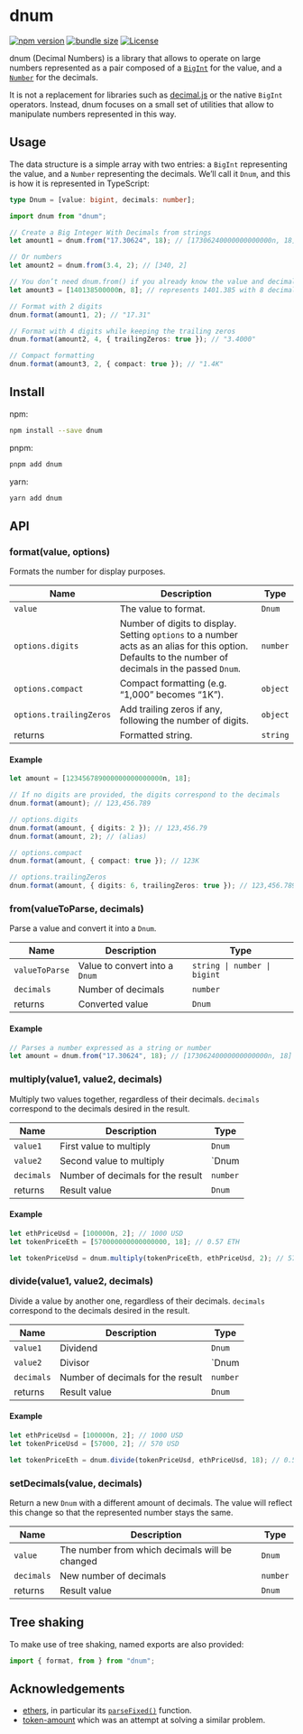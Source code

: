 # dnum

[![npm version](https://badgen.net/npm/v/dnum)](https://www.npmjs.com/package/dnum) [![bundle size](https://badgen.net/bundlephobia/minzip/dnum)](https://bundlephobia.com/result?p=dnum) [![License](https://badgen.net/github/license/bpierre/dnum)](https://github.com/bpierre/dnum/blob/main/LICENSE)

dnum (Decimal Numbers) is a library that allows to operate on large numbers represented as a pair composed of a [`BigInt`](https://developer.mozilla.org/en-US/docs/Glossary/BigInt) for the value, and a [`Number`](https://developer.mozilla.org/en-US/docs/Glossary/Number) for the decimals.

It is not a replacement for libraries such as [decimal.js](https://mikemcl.github.io/decimal.js/) or the native `BigInt` operators. Instead, dnum focuses on a small set of utilities that allow to manipulate numbers represented in this way.

## Usage

The data structure is a simple array with two entries: a `BigInt` representing the value, and a `Number` representing the decimals. We’ll call it `Dnum`, and this is how it is represented in TypeScript:

```ts
type Dnum = [value: bigint, decimals: number];
```

```ts
import dnum from "dnum";

// Create a Big Integer With Decimals from strings
let amount1 = dnum.from("17.30624", 18); // [17306240000000000000n, 18]

// Or numbers
let amount2 = dnum.from(3.4, 2); // [340, 2]

// You don’t need dnum.from() if you already know the value and decimals
let amount3 = [140138500000n, 8]; // represents 1401.385 with 8 decimals precision

// Format with 2 digits
dnum.format(amount1, 2); // "17.31"

// Format with 4 digits while keeping the trailing zeros
dnum.format(amount2, 4, { trailingZeros: true }); // "3.4000"

// Compact formatting
dnum.format(amount3, 2, { compact: true }); // "1.4K"
```

## Install

npm:

```sh
npm install --save dnum
```

pnpm:

```sh
pnpm add dnum
```

yarn:

```sh
yarn add dnum
```

## API

### format(value, options)

Formats the number for display purposes.

| Name                    | Description                                                                                                                                               | Type       |
| ----------------------- | --------------------------------------------------------------------------------------------------------------------------------------------------------- | ---------- |
| `value`                 | The value to format.                                                                                                                                      | `Dnum` |
| `options.digits`        | Number of digits to display. Setting `options` to a number acts as an alias for this option. Defaults to the number of decimals in the passed `Dnum`. | `number`   |
| `options.compact`       | Compact formatting (e.g. “1,000” becomes “1K”).                                                                                                           | `object`   |
| `options.trailingZeros` | Add trailing zeros if any, following the number of digits.                                                                                                | `object`   |
| returns                 | Formatted string.                                                                                                                                         | `string`   |

#### Example

```ts
let amount = [123456789000000000000000n, 18];

// If no digits are provided, the digits correspond to the decimals
dnum.format(amount); // 123,456.789

// options.digits
dnum.format(amount, { digits: 2 }); // 123,456.79
dnum.format(amount, 2); // (alias)

// options.compact
dnum.format(amount, { compact: true }); // 123K

// options.trailingZeros
dnum.format(amount, { digits: 6, trailingZeros: true }); // 123,456.789000
```

### from(valueToParse, decimals)

Parse a value and convert it into a `Dnum`.

| Name           | Description                        | Type                         |
| -------------- | ---------------------------------- | ---------------------------- |
| `valueToParse` | Value to convert into a `Dnum` | `string \| number \| bigint` |
| `decimals`     | Number of decimals                 | `number`                     |
| returns        | Converted value                    | `Dnum`                   |

#### Example

```ts
// Parses a number expressed as a string or number
let amount = dnum.from("17.30624", 18); // [17306240000000000000n, 18]
```

### multiply(value1, value2, decimals)

Multiply two values together, regardless of their decimals. `decimals` correspond to the decimals desired in the result.

| Name       | Description                       | Type       |
| ---------- | --------------------------------- | ---------- |
| `value1`   | First value to multiply           | `Dnum` |
| `value2`   | Second value to multiply          | `Dnum  |
| `decimals` | Number of decimals for the result | `number`   |
| returns    | Result value                      | `Dnum` |

#### Example

```ts
let ethPriceUsd = [100000n, 2]; // 1000 USD
let tokenPriceEth = [570000000000000000, 18]; // 0.57 ETH

let tokenPriceUsd = dnum.multiply(tokenPriceEth, ethPriceUsd, 2); // 570 USD => [57000, 2]
```

### divide(value1, value2, decimals)

Divide a value by another one, regardless of their decimals. `decimals` correspond to the decimals desired in the result.

| Name       | Description                       | Type       |
| ---------- | --------------------------------- | ---------- |
| `value1`   | Dividend                          | `Dnum` |
| `value2`   | Divisor                           | `Dnum  |
| `decimals` | Number of decimals for the result | `number`   |
| returns    | Result value                      | `Dnum` |

#### Example

```ts
let ethPriceUsd = [100000n, 2]; // 1000 USD
let tokenPriceUsd = [57000, 2]; // 570 USD

let tokenPriceEth = dnum.divide(tokenPriceUsd, ethPriceUsd, 18); // 0.57 ETH => [570000000000000000, 18]
```

### setDecimals(value, decimals)

Return a new `Dnum` with a different amount of decimals. The value will reflect this change so that the represented number stays the same.

| Name       | Description                                    | Type       |
| ---------- | ---------------------------------------------- | ---------- |
| `value`    | The number from which decimals will be changed | `Dnum` |
| `decimals` | New number of decimals                         | `number`   |
| returns    | Result value                                   | `Dnum` |

## Tree shaking

To make use of tree shaking, named exports are also provided:

```ts
import { format, from } from "dnum";
```

## Acknowledgements

- [ethers](https://ethers.org/), in particular its [`parseFixed()`](https://github.com/ethers-io/ethers.js/blob/8b62aeff9cce44cbd16ff41f8fc01ebb101f8265/packages/bignumber/src.ts/fixednumber.ts#L70) function.
- [token-amount](https://github.com/aragon/token-amount) which was an attempt at solving a similar problem.
